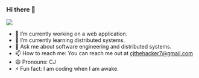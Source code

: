 ### Hi there 👋

<!--
**Chiranjivee/Chiranjivee** is a ✨ _special_ ✨ repository because its `README.md` (this file) appears on your GitHub profile.

Here are some ideas to get you started:

-->
![](https://komarev.com/ghpvc/?username=chiranjivee)

- 🔭  I’m currently working on a web application.
- 🌱  I’m currently learning distributed systems.
- 💬  Ask me about software engineering and distributed systems.
- 📫  How to reach me: You can reach me out at cjthehacker7@gmail.com
- 😄  Pronouns: CJ
- ⚡   Fun fact: I am coding when I am awake.

